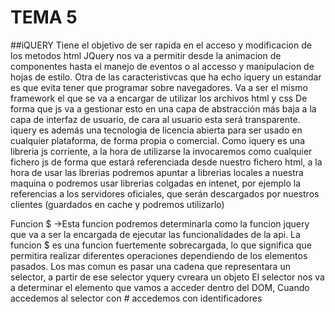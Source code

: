 # TEMA 5

##iQUERY
Tiene el objetivo de ser rapida en el acceso y modificacion de los metodos html
JQuery nos va a permitir desde la animacion de componentes hasta el manejo de eventos o al accesso y manipulacion de hojas de estilo.
Otra de las caracteristivcas que ha echo iquery un estandar es que evita tener que programar sobre navegadores. 
Va a ser el mismo framework el que se va a encargar de utilizar los archivos html y css
De forma que js va a gestionar esto en una capa de abstracción más baja a la capa de interfaz de usuario, de cara al usuario esta será transparente.
iquery es además una tecnologia de licencia abierta para ser usado en cualquier plataforma, de forma propia o comercial.
Como iquery es una libreria js corriente, a la hora de utilizarse la invocaremos como cualquier fichero js de forma que estará referenciada desde nuestro fichero html, a la hora de usar las lbrerias podremos apuntar a librerias locales a nuestra maquina o podremos usar librerias colgadas en intenet, por ejemplo la referencias a los servidores oficiales, que serán descargados por nuestros clientes (guardados en cache y podremos utilizarlo)


Funcion $ ->Esta funcion podremos determinarla como la funcion jquery que va a ser la encargada de ejecutar las funcionalidades de la api. La funcion $ es una funcion fuertemente sobrecargada, lo que significa que permitira realizar diferentes operaciones dependiendo de los elementos pasados. Los mas comun es pasar una cadena que representara un selector, a partir de ese selector yquery cvreara un objeto
El selector nos va a determinar el elemento que vamos a acceder dentro del DOM,
Cuando accedemos al selector con # accedemos con identificadores



